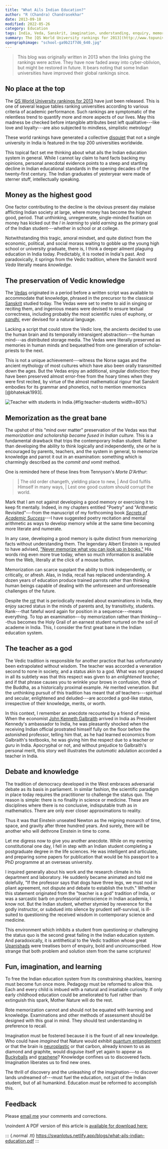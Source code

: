 ```yaml
---
title: "What Ails Indian Education?"
author: "R (Chandra) Chandrasekhar"
date: 2013-09-18
modified: 2022-05-26
category: Education
tags: India, Veda, Sanskrit, imagination, understanding, enquiry, memorization, rank
summary: The [QS World University rankings for 2013](http://www.topuniversities.com/university-rankings/world-university-rankings/2013#sorting=rank+region=+country=+faculty=+stars=false+search=) have just been released. This is one of several league tables ranking universities according to various criteria of academic performance. Such rankings are symptomatic of the relentless trend to quantify more and more aspects of our lives. May this madness be checked before intangible attributes best left qualitative---like love and loyalty---are also subjected to mindless, simplistic metrology!
opengraphimage: "school-ga9b21f7d6_640.jpg"
---
```


>This blog was originally written in 2013 when the links giving the rankings were active. They have now faded away into cyber-oblivion, but might be restored in future. It bears noting that some Indian universities have improved their global rankings since.

## No place at the top

The [QS World University rankings for 2013][qs2013] have just been released. This is one of several league tables ranking universities according to various criteria of academic performance. Such rankings are symptomatic of the relentless trend to quantify more and more aspects of our lives. May this madness be checked before intangible attributes best left qualitative---like love and loyalty---are also subjected to mindless, simplistic metrology!

[qs2013]: http://www.topuniversities.com/university-rankings/world-university-rankings/2013#sorting=rank+region=+country=+faculty=+stars=false+search=

These world rankings have generated a collective [disquiet][disquiet] that not a single university in India is featured in the top 200 universities worldwide.

[disquiet]: http://articles.timesofindia.indiatimes.com/2013-09-11/news/41969629_1_qs-world-university-rankings-mumbai-university-indian

This topical fact set me thinking about what ails the Indian education system in general. While I cannot lay claim to hard facts backing my opinions, personal anecdotal evidence points to a steep and startling decline in Indian educational standards in the opening decades of the twenty-first century. The Indian graduates of yesteryear were made of sterner stuff, intellectually speaking.

## Money as the highest good

One factor contributing to the decline is the obvious present day malaise afflicting Indian society at large, where money has become the highest good, period. That unthinking, unregenerate, single-minded fixation on money has kicked out the *l* in *learning* to yield *earning* as the primary goal of the Indian student---whether in school or at college.

Notwithstanding this tragic, amoral mindset, and quite distinct from the economic, political, and social morass waiting to gobble up the young high school or university graduate, there is, I think a deeper ailment plaguing education in India today. Predictably, it is rooted in India's past. And paradoxically, it springs from the Vedic tradition, where the Sanskrit word *Veda* literally means *knowledge.*

## The preservation of Vedic knowledge

The [Vedas][vedas] originated in a period before a written script was available to accommodate that knowledge, phrased in the precursor to the classical [Sanskrit][skr] studied today. The Vedas were set to metre to aid in singing or reciting them, and ingenious means were devised to ensure textual correctness, including probably the most scientific rules of euphony, or [_sandhi_](https://en.wikipedia.org/wiki/Sandhi), ever devised for a natural language.

[vedas]: http://en.wikipedia.org/wiki/Vedas
[skr]: http://en.wikipedia.org/wiki/Sanskrit

Lacking a script that could store the Vedic lore, the ancients decided to use the human brain and its temporally intransigent abstraction---the human mind---as distributed storage media. The Vedas were literally preserved as memories in human minds and bequeathed from one generation of scholar-priests to the next.

This is not a unique achievement---witness the Norse sagas and the ancient mythology of most cultures which have also been orally transmitted down the ages. But the Vedas enjoy an additional, singular distinction: they have been preserved almost error-free from the hoary times when they were first recited, by virtue of the almost mathematical rigour that Sanskrit embodies for its grammar and phonetics, not to mention mnemonics [@bhatekak1993].

![Teacher with students in India.[^1]]({attach}images/school-ga9b21f7d6_640.jpg){#fig:teacher-students width=80%}

[^1]: Image by [Anil Sharma](https://pixabay.com/users/anilsharma26-13475484/) from [Pixabay](https://pixabay.com/).

## Memorization as the great bane

The upshot of this "mind over matter" preservation of the Vedas was that *memorization and scholarship became fused in Indian culture.* This is a fundamental drawback that trips the contemporary Indian student. Rather than developing the ability to think logically and independently, she or he is encouraged by parents, teachers, and the system in general, to memorize knowledge and parrot it out in an examination: something which is charmingly described as the *commit and vomit* method.

One is reminded here of these lines from Tennyson's _Morte D'Arthur_:

>| The old order changeth, yielding place to new,
>| And God fulfils Himself in many ways,
>| Lest one good custom should corrupt the world.

Mark that I am not against developing a good memory or exercising it to keep fit mentally. Indeed, in my chapters entitled "Poetry" and "Arithmetic Revisited"---from the manuscript of my forthcoming book [_Secrets of Academic Success_]({static}/sas-manuscript/SAS-partial.pdf)---I have suggested poetry recitation and mental arithmetic as ways to develop memory while at the same time becoming more literate and numerate.

In any case, developing a good memory is quite distinct from memorizing facts without understanding them. The legendary Albert Einstein is reputed to have advised, ["Never memorize what you can look up in books."][einstein] His words ring even more true today, when so much information is available from the Web, literally at the click of a mouse button.

[einstein]: http://en.wikiquote.org/wiki/Albert_Einstein

Memorization can scarce supplant the ability to think independently, or critically, or afresh. Alas, in India, recall has replaced understanding. A dozen years of education produce trained parrots rather than thinking human beings capable of dealing with the unforeseen and unforeseeable challenges of the future.

Despite the [rot][hack] that is periodically revealed about examinations in India, they enjoy sacred status in the minds of parents and, by transitivity, students. Rank---that fateful word again for position in a sequence---means everything. To top an examination---by memorization rather than thinking---thus becomes the Holy Grail of an earnest student nurtured on the soil of academe in India. This, I consider the first great bane in the Indian education system.

[hack]: http://deedy.quora.com/Hacking-into-the-Indian-Education-System

## The teacher as a god

The Vedic tradition is responsible for another practice that has unfortunately been extrapolated without wisdom. The teacher was accorded a veneration second to none in society, and a status akin to a god. What was not grasped in all its subtlety was that this respect was given to an *enlightened teacher,* and if that phrase causes you to wrinkle your brows in confusion, think of the Buddha, as a historically proximal example. _He_ merited veneration. But the unthinking pursuit of this tradition has meant that *all* teachers---spiritual and secular, enlightened and deluded---are accorded a god-like status, irrespective of their knowledge, merits, or worth.

In this context, I remember an anecdote recounted by a friend of mine. When the economist [John Kenneth Galbraith][gkb] arrived in India as President Kennedy's ambassador to India, he was pleasantly shocked when the receiving Indian official prostrated himself fully on the floor before the astonished professor, telling him that, as he had learned economics from Galbraith's textbooks, he was giving him the respect due to a teacher or *guru* in India. Apocryphal or not, and without prejudice to Galbraith's personal merit, this story well illustrates the *automatic* adulation accorded a teacher in India.

[gkb]: http://en.wikipedia.org/wiki/John_Kenneth_Galbraith

## Debate and knowledge

The tradition of democracy developed in the West embraces adversarial debate as its basis in parliament. In similar fashion, the scientific paradigm in place today requires the practitioner to challenge the status quo. The reason is simple: there is no finality in science or medicine. These are disciplines where there is no conclusive, indisputable truth as in mathematics. There are only ever closer approximations to reality.

Thus it was that Einstein unseated Newton as the reigning monarch of time, space, and gravity after three hundred years. And surely, there will be another who will dethrone Einstein in time to come.

Let me digress now to give you another anecdote. While on my evening constitutional one day, I fell in step with an Indian student completing a postgraduate degree in the life sciences. He was intelligent and articulate, and preparing some papers for publication that would be his passport to a PhD programme at an overseas university.

I inquired generally about his work and the research climate in his department and laboratory. He suddenly became animated and told me dolefully, "If the professor says that dogs have three legs, we must nod in pliant agreement, not dispute and debate to establish the truth." Whether this statement originated from  the "teacher is a god" tradition of India, or was a sarcastic barb on professorial omniscience in Indian academia, I know not. But the Indian student, whether stymied by reverence for the godly instructor, or subdued into silence by prudent self-survival, is ill-suited to questioning the received wisdom in contemporary science and medicine.

This environment which inhibits a student from questioning or challenging the status quo is the second great failing in the Indian education system. And paradoxically, it is antithetical to the Vedic tradition whose great [Upanishads][upa] were treatises born of enquiry, bold and uncircumscribed. How strange that both problem and solution stem from the same scriptures!

[upa]: http://en.wikipedia.org/wiki/Upanishads

## Fun, imagination, and learning

To free the Indian education system from its constraining shackles, learning must become fun once more. Pedagogy must be reformed to allow this. Each and every child is imbued with a natural and insatiable curiosity. If only early childhood education could be ameliorated to fuel rather than extinguish this spark, Mother Nature will do the rest.

Rote memorization cannot and should not be equated with learning and knowledge. Examinations and other methods of assessment should be designed with this goal in mind. They should test understanding in preference to recall.

Imagination must be fostered because it is the fount of all new knowledge. Who could have _imagined_ that Nature would exhibit [quantum entanglement][qe] or that the brain is [neuroplastic][np] or that carbon, already known to us as diamond and graphite, would disguise itself yet again to appear as [Buckyballs][bucky] and [graphene][graphene]? Knowledge confines us to discovered facts. Imagination liberates us to find new ones.

[qe]: http://www.youtube.com/watch?v=0Eeuqh9QfNI&list=TLlNpED2t9U9sv5MXb2p3Bdqhg2XFcWnBG
[np]: http://faculty.washington.edu/chudler/plast.html
[bucky]: http://en.wikipedia.org/wiki/Bucky_balls
[graphene]: http://www.graphene.manchester.ac.uk/

The thrill of discovery and the unleashing of the imagination---to discover lands undreamed of---must fuel the education, not just of the Indian student, but of all humankind. Education *must* be reformed to accomplish this.

## Feedback

Please [email me](mailto:feedback.swanlotus@gmail.com) your comments and
corrections.

\noindent A PDF version of this article is [available for download here:]({attach}./what-ails-indian-education.pdf)

::: {.normal .tt}
<https://swanlotus.netlify.app/blogs/what-ails-indian-education.pdf>
:::
